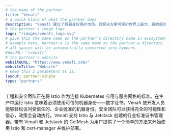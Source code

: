 ```yaml
---
# the name of the partner
title: "Venafi"
# a quick blurb of what the partner does
description: "Venafi 建立了机器身份保护市场，其解决方案可保护世界上最大、最敏感的网络。"
# the partner's image logo
logo: "/images/venafi_logo.svg"
# give this the same name as the partner's directory name in ecosystem-partners.
# example here, partner-a is the same name as the partner-a directory.
# all spaces will be automatically converted into hyphens.
#docURL: "/venafi"
# the partner's website
websiteURL: "https://www.venafi.com/"
websiteTitle: "Website"
# keep this 2 parameters as is.
layout: partner-single
type: "partners"
---
```


工程和安全团队正在将 Istio 作为连接 Kubernetes 应用与服务网格的标准。在生产中运行 Istio 意味着必须使用可信的机器身份——数字证书。Venafi 使开发人员能够轻松访问受信任的、企业批准的机器身份。安全团队可以获得完全的可视性和信心，政策会自动执行。Venafi 支持 Istio 与 Jetstack 创建的行业标准证书管理器。带有 Venafi 和 Jetstack 的 GetMesh 为用户提供了一个简单的方法来开始使用 Istio 和 cert-manager 并维护部署。